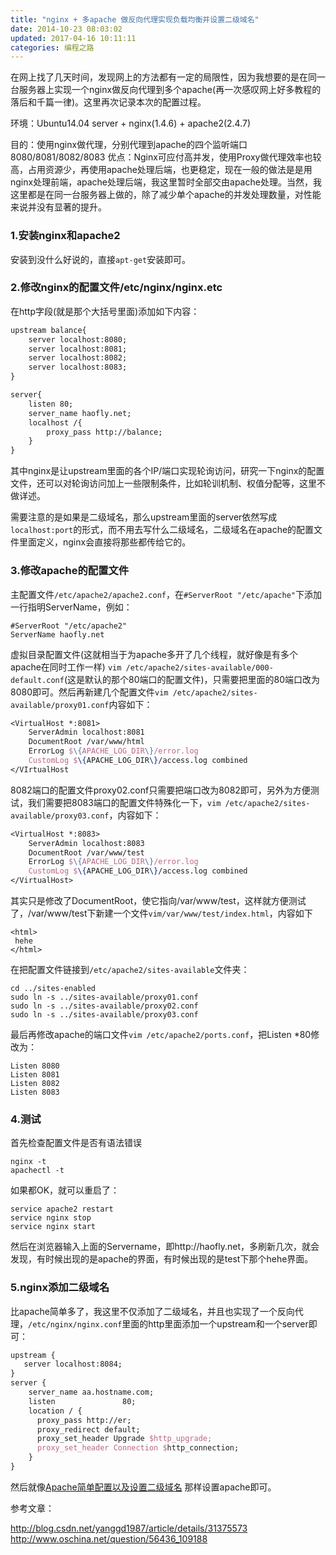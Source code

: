 ```yaml
---
title: "nginx + 多apache 做反向代理实现负载均衡并设置二级域名"
date: 2014-10-23 08:03:02
updated: 2017-04-16 10:11:11
categories: 编程之路
---
```

在网上找了几天时间，发现网上的方法都有一定的局限性，因为我想要的是在同一台服务器上实现一个nginx做反向代理到多个apache(再一次感叹网上好多教程的落后和千篇一律)。这里再次记录本次的配置过程。

环境：Ubuntu14.04 server + nginx(1.4.6) + apache2(2.4.7)

目的：使用nginx做代理，分别代理到apache的四个监听端口8080/8081/8082/8083 优点：Nginx可应付高并发，使用Proxy做代理效率也较高，占用资源少，再使用apache处理后端，也更稳定，现在一般的做法是是用nginx处理前端，apache处理后端，我这里暂时全部交由apache处理。当然，我这里都是在同一台服务器上做的，除了减少单个apache的并发处理数量，对性能来说并没有显著的提升。

### 1.安装nginx和apache2

安装到没什么好说的，直接`apt-get`安装即可。

### 2.修改nginx的配置文件/etc/nginx/nginx.etc

在http字段(就是那个大括号里面)添加如下内容：

```tex
upstream balance{
    server localhost:8080;
    server localhost:8081;
    server localhost:8082;
    server localhost:8083;
}

server{
    listen 80;
    server_name haofly.net;
    localhost /{
        proxy_pass http://balance;
    }
}
```

其中nginx是让upstream里面的各个IP/端口实现轮询访问，研究一下nginx的配置文件，还可以对轮询访问加上一些限制条件，比如轮训机制、权值分配等，这里不做详述。

需要注意的是如果是二级域名，那么upstream里面的server依然写成`localhost:port`的形式，而不用去写什么二级域名，二级域名在apache的配置文件里面定义，nginx会直接将那些都传给它的。

### 3.修改apache的配置文件

主配置文件`/etc/apache2/apache2.conf`，在`#ServerRoot "/etc/apache"`下添加一行指明ServerName，例如：

    #ServerRoot "/etc/apache2"
    ServerName haofly.net

虚拟目录配置文件(这就相当于为apache多开了几个线程，就好像是有多个apache在同时工作一样) `vim /etc/apache2/sites-available/000-default.conf`(这是默认的那个80端口的配置文件)，只需要把里面的80端口改为8080即可。然后再新建几个配置文件`vim /etc/apache2/sites-available/proxy01.conf`内容如下：

```tex
<VirtualHost *:8081>
    ServerAdmin localhost:8081
    DocumentRoot /var/www/html
    ErrorLog $\{APACHE_LOG_DIR\}/error.log
	CustomLog $\{APACHE_LOG_DIR\}/access.log combined
</VIrtualHost
```

8082端口的配置文件proxy02.conf只需要把端口改为8082即可，另外为方便测试，我们需要把8083端口的配置文件特殊化一下，`vim /etc/apache2/sites-available/proxy03.conf`，内容如下：

```tex
<VirtualHost *:8083>
    ServerAdmin localhost:8083
    DocumentRoot /var/www/test
    ErrorLog $\{APACHE_LOG_DIR\}/error.log
	CustomLog $\{APACHE_LOG_DIR\}/access.log combined
</VirtualHost>
```

其实只是修改了DocumentRoot，使它指向/var/www/test，这样就方便测试了，/var/www/test下新建一个文件`vim/var/www/test/index.html`，内容如下

    <html>
     hehe
    </html>

在把配置文件链接到`/etc/apache2/sites-available`文件夹：

    cd ../sites-enabled
    sudo ln -s ../sites-available/proxy01.conf
    sudo ln -s ../sites-available/proxy02.conf
    sudo ln -s ../sites-available/proxy03.conf

最后再修改apache的端口文件`vim /etc/apache2/ports.conf`，把Listen *80修改为：

    Listen 8080
    Listen 8081
    Listen 8082
    Listen 8083

###  4.测试

首先检查配置文件是否有语法错误

    nginx -t
    apachectl -t

如果都OK，就可以重启了：

    service apache2 restart
    service nginx stop
    service nginx start

然后在浏览器输入上面的Servername，即http://haofly.net，多刷新几次，就会发现，有时候出现的是apache的界面，有时候出现的是test下那个hehe界面。

### 5.nginx添加二级域名

比apache简单多了，我这里不仅添加了二级域名，并且也实现了一个反向代理，`/etc/nginx/nginx.conf`里面的http里面添加一个upstream和一个server即可：

```tex
upstream {
   server localhost:8084;
}
server {
    server_name aa.hostname.com;
    listen               80;
    location / {
      proxy_pass http://er;
      proxy_redirect default;
      proxy_set_header Upgrade $http_upgrade;
      proxy_set_header Connection $http_connection;
    }
}
```

然后就像[Apache简单配置以及设置二级域名](http://www.jianshu.com/p/e57db1454a26) 那样设置apache即可。



参考文章：

http://blog.csdn.net/yanggd1987/article/details/31375573
http://www.oschina.net/question/56436_109188